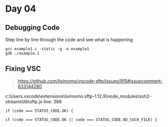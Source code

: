 # Day 04
## Debugging Code
Step line by line through the code and see what is happening
```
gcc example1.c -static -g -o example1
gdb ./example.1
```

## Fixing VSC
> https://github.com/liximomo/vscode-sftp/issues/915#issuecomment-833144280

c:\Users<username>.vscode\extensions\liximomo.sftp-1.12.9\node_modules\ssh2-streams\lib\sftp.js
line: 388
```
if (code === STATUS_CODE.OK) {
```
```
if (code === STATUS_CODE.OK || code === STATUS_CODE.NO_SUCH_FILE) {
```